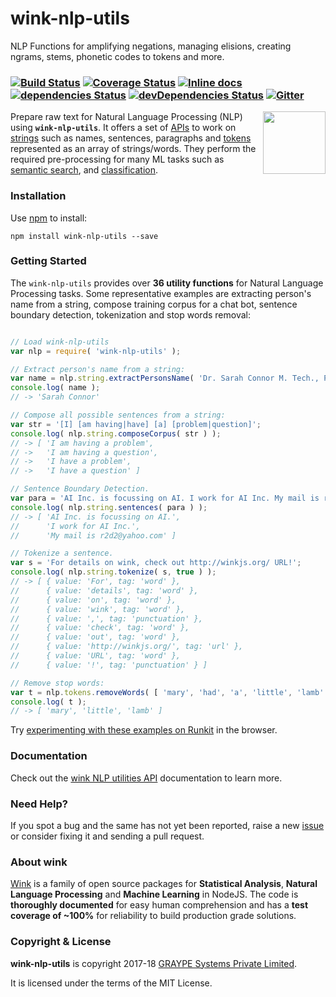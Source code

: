 
# wink-nlp-utils

NLP Functions for amplifying negations, managing elisions, creating ngrams, stems, phonetic codes to tokens and more.

### [![Build Status](https://api.travis-ci.org/winkjs/wink-nlp-utils.svg?branch=master)](https://travis-ci.org/winkjs/wink-nlp-utils) [![Coverage Status](https://coveralls.io/repos/github/winkjs/wink-nlp-utils/badge.svg?branch=master)](https://coveralls.io/github/winkjs/wink-nlp-utils?branch=master) [![Inline docs](http://inch-ci.org/github/winkjs/wink-nlp-utils.svg?branch=master)](http://inch-ci.org/github/winkjs/wink-nlp-utils) [![dependencies Status](https://david-dm.org/winkjs/wink-nlp-utils/status.svg)](https://david-dm.org/winkjs/wink-nlp-utils) [![devDependencies Status](https://david-dm.org/winkjs/wink-nlp-utils/dev-status.svg)](https://david-dm.org/winkjs/wink-nlp-utils?type=dev) [![Gitter](https://img.shields.io/gitter/room/nwjs/nw.js.svg)](https://gitter.im/winkjs/Lobby)

[<img align="right" src="https://decisively.github.io/wink-logos/logo-title.png" width="100px" >](http://wink.org.in/)

Prepare raw text for Natural Language Processing (NLP) using **`wink-nlp-utils`**. It offers a set of [APIs](http://wink.org.in/wink-nlp-utils/) to work on [strings](http://wink.org.in/wink-nlp-utils/#string) such as names, sentences, paragraphs and [tokens](http://wink.org.in/wink-nlp-utils/#tokens) represented as an array of strings/words. They perform the required pre-processing for many ML tasks such as [semantic search](https://www.npmjs.com/package/wink-bm25-text-search), and [classification](https://www.npmjs.com/package/wink-naive-bayes-text-classifier).


### Installation
Use [npm](https://www.npmjs.com/package/wink-nlp-utils) to install:
```
npm install wink-nlp-utils --save
```


### Getting Started
The `wink-nlp-utils` provides over **36 utility functions** for Natural Language Processing tasks. Some representative examples are extracting person's name from a string, compose training corpus for a chat bot, sentence boundary detection, tokenization and stop words removal:
```javascript

// Load wink-nlp-utils
var nlp = require( 'wink-nlp-utils' );

// Extract person's name from a string:
var name = nlp.string.extractPersonsName( 'Dr. Sarah Connor M. Tech., PhD. - AI' );
console.log( name );
// -> 'Sarah Connor'

// Compose all possible sentences from a string:
var str = '[I] [am having|have] [a] [problem|question]';
console.log( nlp.string.composeCorpus( str ) );
// -> [ 'I am having a problem',
// ->   'I am having a question',
// ->   'I have a problem',
// ->   'I have a question' ]

// Sentence Boundary Detection.
var para = 'AI Inc. is focussing on AI. I work for AI Inc. My mail is r2d2@yahoo.com';
console.log( nlp.string.sentences( para ) );
// -> [ 'AI Inc. is focussing on AI.',
//      'I work for AI Inc.',
//      'My mail is r2d2@yahoo.com' ]

// Tokenize a sentence.
var s = 'For details on wink, check out http://winkjs.org/ URL!';
console.log( nlp.string.tokenize( s, true ) );
// -> [ { value: 'For', tag: 'word' },
//      { value: 'details', tag: 'word' },
//      { value: 'on', tag: 'word' },
//      { value: 'wink', tag: 'word' },
//      { value: ',', tag: 'punctuation' },
//      { value: 'check', tag: 'word' },
//      { value: 'out', tag: 'word' },
//      { value: 'http://winkjs.org/', tag: 'url' },
//      { value: 'URL', tag: 'word' },
//      { value: '!', tag: 'punctuation' } ]

// Remove stop words:
var t = nlp.tokens.removeWords( [ 'mary', 'had', 'a', 'little', 'lamb' ] );
console.log( t );
// -> [ 'mary', 'little', 'lamb' ]

```

Try [experimenting with these examples on Runkit](https://npm.runkit.com/wink-nlp-utils) in the browser.

### Documentation
Check out the [wink NLP utilities API](http://winkjs.org/wink-nlp-utils/) documentation to learn more.

### Need Help?
If you spot a bug and the same has not yet been reported, raise a new [issue](https://github.com/winkjs/wink-nlp-utils/issues) or consider fixing it and sending a pull request.

### About wink
[Wink](http://winkjs.org/) is a family of open source packages for **Statistical Analysis**, **Natural Language Processing** and **Machine Learning** in NodeJS. The code is **thoroughly documented** for easy human comprehension and has a **test coverage of ~100%** for reliability to build production grade solutions.


### Copyright & License
**wink-nlp-utils** is copyright 2017-18 [GRAYPE Systems Private Limited](http://graype.in/).

It is licensed under the terms of the MIT License.
